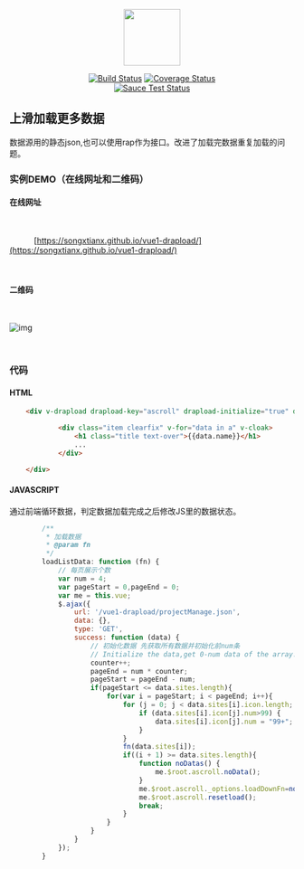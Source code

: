 <p align="center"><a href="https://vuejs.org" target="_blank"><img width="100"src="https://vuejs.org/images/logo.png"></a></p>

<p align="center">
  <a href="https://circleci.com/gh/vuejs/vue/tree/dev"><img src="https://img.shields.io/circleci/project/vuejs/vue/dev.svg" alt="Build Status"></a>
  <a href="https://codecov.io/github/vuejs/vue?branch=dev"><img src="https://img.shields.io/codecov/c/github/vuejs/vue/dev.svg" alt="Coverage Status"></a>
  <br>
  <a href="https://saucelabs.com/u/vuejs"><img src="https://saucelabs.com/browser-matrix/vuejs.svg" alt="Sauce Test Status"></a>
</p>


## 上滑加载更多数据

数据源用的静态json,也可以使用rap作为接口。改进了加载完数据重复加载的问题。
<br>

### 实例DEMO（在线网址和二维码）

#### 在线网址

<br>

&nbsp;&nbsp;&nbsp;&nbsp;&nbsp;&nbsp;&nbsp;&nbsp;&nbsp;&nbsp; [https://songxtianx.github.io/vue1-drapload/](https://songxtianx.github.io/vue1-drapload/)

<br>

#### 二维码  

<br>

![img](https://songxtianx.github.io/vue1-drapload/temp/qr.png)

<br>

### 代码
#### HTML
```html
    <div v-drapload drapload-key="ascroll" drapload-initialize="true" drapload-down="down()">

            <div class="item clearfix" v-for="data in a" v-cloak>
                <h1 class="title text-over">{{data.name}}</h1>
                ...
            </div>

    </div>
```
#### JAVASCRIPT
通过前端循环数据，判定数据加载完成之后修改JS里的数据状态。


```JavaScript
        /**
         * 加载数据
         * @param fn
         */
        loadListData: function (fn) {
            // 每页展示个数
            var num = 4;
            var pageStart = 0,pageEnd = 0;
            var me = this.vue;
            $.ajax({
                url: '/vue1-drapload/projectManage.json',
                data: {},
                type: 'GET',
                success: function (data) {
                    // 初始化数据 先获取所有数据并初始化前num条
                    // Initialize the data,get 0-num data of the array.
                    counter++;
                    pageEnd = num * counter;
                    pageStart = pageEnd - num;
                    if(pageStart <= data.sites.length){
                        for(var i = pageStart; i < pageEnd; i++){
                            for (j = 0; j < data.sites[i].icon.length; j++) {
                                if (data.sites[i].icon[j].num>99) {
                                    data.sites[i].icon[j].num = "99+";
                                }
                            }
                            fn(data.sites[i]);
                            if((i + 1) >= data.sites.length){
                                function noDatas() {
                                    me.$root.ascroll.noData();
                                }
                                me.$root.ascroll._options.loadDownFn=noDatas();
                                me.$root.ascroll.resetload();
                                break;
                            }
                        }
                    }
                }
            });
        }
```
